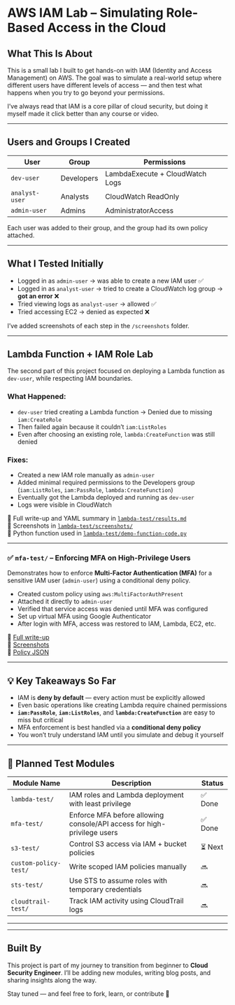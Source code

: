 #  AWS IAM Lab – Simulating Role-Based Access in the Cloud

##  What This Is About

This is a small lab I built to get hands-on with IAM (Identity and Access Management) on AWS. The goal was to simulate a real-world setup where different users have different levels of access — and then test what happens when you try to go beyond your permissions.

I’ve always read that IAM is a core pillar of cloud security, but doing it myself made it click better than any course or video.

---

##  Users and Groups I Created

| User           | Group      | Permissions                     |
|----------------|------------|----------------------------------|
| `dev-user`     | Developers | LambdaExecute + CloudWatch Logs |
| `analyst-user` | Analysts   | CloudWatch ReadOnly             |
| `admin-user`   | Admins     | AdministratorAccess             |

Each user was added to their group, and the group had its own policy attached.

---

##  What I Tested Initially

- Logged in as `admin-user` → was able to create a new IAM user ✅  
- Logged in as `analyst-user` → tried to create a CloudWatch log group → **got an error** ❌  
- Tried viewing logs as `analyst-user` → allowed ✅  
- Tried accessing EC2 → denied as expected ❌  

I’ve added screenshots of each step in the `/screenshots` folder.

---

##  Lambda Function + IAM Role Lab

The second part of this project focused on deploying a Lambda function as `dev-user`, while respecting IAM boundaries.

### What Happened:
- `dev-user` tried creating a Lambda function → Denied due to missing `iam:CreateRole`
- Then failed again because it couldn’t `iam:ListRoles`
- Even after choosing an existing role, `lambda:CreateFunction` was still denied

### Fixes:
- Created a new IAM role manually as `admin-user`
- Added minimal required permissions to the Developers group (`iam:ListRoles`, `iam:PassRole`, `lambda:CreateFunction`)
- Eventually got the Lambda deployed and running as `dev-user`
- Logs were visible in CloudWatch

📄 Full write-up and YAML summary in [`lambda-test/results.md`](lambda-test/results.md)  
📸 Screenshots in [`lambda-test/screenshots/`](lambda-test/screenshots/)  
🧠 Python function used in [`lambda-test/demo-function-code.py`](lambda-test/demo-function-code.py)

---

### ✅ `mfa-test/` – Enforcing MFA on High-Privilege Users  
Demonstrates how to enforce **Multi-Factor Authentication (MFA)** for a sensitive IAM user (`admin-user`) using a conditional deny policy.

- Created custom policy using `aws:MultiFactorAuthPresent`
- Attached it directly to `admin-user`
- Verified that service access was denied until MFA was configured
- Set up virtual MFA using Google Authenticator
- After login with MFA, access was restored to IAM, Lambda, EC2, etc.

📄 [Full write-up](mfa-test/results.md)  
📸 [Screenshots](mfa-test/screenshots/)  
📜 [Policy JSON](mfa-test/mfa-enforce-policy.json)

---

## 💡 Key Takeaways So Far

- IAM is **deny by default** — every action must be explicitly allowed
- Even basic operations like creating Lambda require chained permissions
- **`iam:PassRole`**, **`iam:ListRoles`**, and **`lambda:CreateFunction`** are easy to miss but critical
- MFA enforcement is best handled via a **conditional deny policy**
- You won’t truly understand IAM until you simulate and debug it yourself


---

## 🧩 Planned Test Modules

| Module Name              | Description                                                             | Status |
|--------------------------|-------------------------------------------------------------------------|--------|
| `lambda-test/`           | IAM roles and Lambda deployment with least privilege                   | ✅ Done |
| `mfa-test/`              | Enforce MFA before allowing console/API access for high-privilege users | ✅ Done |
| `s3-test/`               | Control S3 access via IAM + bucket policies                             | ⏳ Next |
| `custom-policy-test/`    | Write scoped IAM policies manually                                      | 🔜     |
| `sts-test/`              | Use STS to assume roles with temporary credentials                     | 🔜     |
| `cloudtrail-test/`       | Track IAM activity using CloudTrail logs                                | 🔜     |

---

---



##  Built By

This project is part of my journey to transition from beginner to **Cloud Security Engineer**. I’ll be adding new modules, writing blog posts, and sharing insights along the way.

Stay tuned — and feel free to fork, learn, or contribute 🔐
